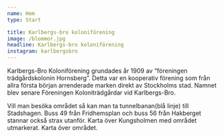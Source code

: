 ```yaml
---
name: Hem
type: Start

title: Karlbergs-bro koloniförening
image: /blommor.jpg
headline: Karlbergs-bro koloniförening
instagram: karlbergsbro
---
```

Karlbergs-Bro Koloniförening grundades år 1909 av ”föreningen trädgårdskolonin Hornsberg”. Detta var en kooperativ förening som från allra första början arrenderade marken direkt av Stockholms stad. Namnet blev senare Föreningen Koloniträdgårdar vid Karlbergs-Bro.

Vill man besöka området så kan man ta tunnelbanan(blå linje) till Stadshagen. Buss 49 från Fridhemsplan och buss 56 från Hakberget stannar också strax utanför. Karta över Kungsholmen med området utmarkerat. Karta över området.
